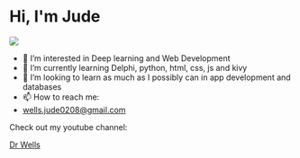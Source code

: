 <head>

  <style>
  img {
border-radius: 3px ; 
  }
</style>
</head>
<body>


  
<h1>Hi, I'm Jude</h1>

<img src="https://encrypted-tbn0.gstatic.com/images?q=tbn:ANd9GcRxGZHoFmHkbOrVLCqjg3wEcJPUKJpsnn_mAg&s" > 

- 👀 I’m interested in Deep learning and Web Development
- 🌱 I’m currently learning Delphi, python, html, css, js and kivy
- 💞️ I’m looking to learn as much as I possibly can in app development and databases 
- 📫 How to reach me:
- wells.jude0208@gmail.com

Check out my youtube channel: 

<a href="https://www.youtube.com/channel/UC7k7xcYaL6S5duOBjBN-HPg" target="_blank" rel="noopener noreferrer">Dr Wells</a>

</body>
